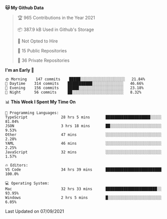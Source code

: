 <!--START_SECTION:waka-->
**🐱 My Github Data** 

> 🏆 965 Contributions in the Year 2021
 > 
> 📦 387.9 kB Used in Github's Storage 
 > 
> 🚫 Not Opted to Hire
 > 
> 📜 15 Public Repositories 
 > 
> 🔑 36 Private Repositories  
 > 
**I'm an Early 🐤** 

```text
🌞 Morning    147 commits    █████░░░░░░░░░░░░░░░░░░░░   21.84% 
🌆 Daytime    314 commits    ███████████░░░░░░░░░░░░░░   46.66% 
🌃 Evening    156 commits    █████░░░░░░░░░░░░░░░░░░░░   23.18% 
🌙 Night      56 commits     ██░░░░░░░░░░░░░░░░░░░░░░░   8.32%

```


📊 **This Week I Spent My Time On** 

```text
💬 Programming Languages: 
TypeScript               28 hrs 5 mins       ████████████████████░░░░░   81.04% 
JSON                     3 hrs 18 mins       ██░░░░░░░░░░░░░░░░░░░░░░░   9.53% 
Other                    47 mins             ░░░░░░░░░░░░░░░░░░░░░░░░░   2.28% 
YAML                     46 mins             ░░░░░░░░░░░░░░░░░░░░░░░░░   2.25% 
JavaScript               32 mins             ░░░░░░░░░░░░░░░░░░░░░░░░░   1.57%

🔥 Editors: 
VS Code                  34 hrs 39 mins      █████████████████████████   100.0%

💻 Operating System: 
Mac                      32 hrs 33 mins      ███████████████████████░░   93.95% 
Windows                  2 hrs 5 mins        █░░░░░░░░░░░░░░░░░░░░░░░░   6.05%

```


 Last Updated on 07/09/2021
<!--END_SECTION:waka-->

